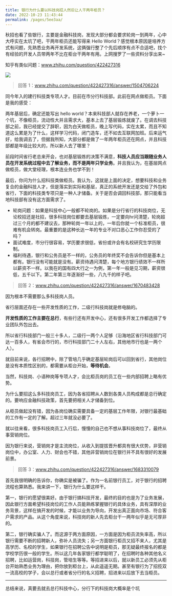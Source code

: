 ```yaml
---
title: 银行为什么要以科技岗招人然后让人干两年柜员？
date: 2022-10-23 11:43:44
permalink: /pages/5ee3aa/
---
```

秋招也看了些银行，主要是金融科技岗，发现大部分都会要求轮岗一到两年，心中大呼实在太坑了吧，干两年柜员还能写得来 Hello World？感觉根本原因是培养方式有问题，先熟悉业务再开发系统，这俩强行整了个先后顺序有点不合适吧，找个有经验的开发人员带两年不比在柜台干两年有用。上网搜罗了一些资料分享出来~

知乎有类似问题：www.zhihu.com/question/422427316

![](https://cs-wiki.oss-cn-shanghai.aliyuncs.com/img/image-20221023114851521.png)

> 回答 1：www.zhihu.com/question/422427316/answer/1504706224

同今年入的建行科技类专项人才。目前在市分行科技部。此前在网点做柜员。下面是我的感受：

两年基层后，确定还能写出 hello world？本来科技部人就存在养老，一个萝卜一个坑，不像柜员，流动性大并且需求大，基本上去了基层锻炼就废了。在调去科技部之前，我已经提交了辞职，因为白天做柜员，晚上写代码，实在太累，而且不知道这么累是为了什么，这样学习代码，闭门造车，还不如去互联网加班。后来运气好，给我调去了，但据我所知，大部分都是做了一年两年柜员还在网点，并且科技部都是年级比较大的，所以新人去了哪里？

前段时间省行老总来开会，也对基层锻炼的决策不满意，**科技人员应当跟随业务人员在开发系统过程中去了解业务，而不是两年只学业务**。并且我认为，在基层网点做柜员，做大堂经理，根本连业务也学不到！

最后，你问为什么招科技类做柜员。我认为，这就是上面的决定，想要科技和业务复合的金融科技人才，但是落实到实际和基层，真正的系统开发还是交给了外包和省行，下面的科技类专项只是一种人才储备。关于是否会调回科技部，那只能看当地科技部有没有这方面需求了。

- 轮岗问题：如果是科技中心一般都不轮岗的。如果是分行省行的科技岗位，无论校招还是社招，很多科技岗位都要去基层锻炼，一定要向hr问清楚，轮岗超过三个月的都不建议去，那种轮岗一年以上的，一年后你就一个标准柜员，很难有机会转岗。最重要的是这种长达一年的专业不对口恶心工作你忍受的了吗？
- 面试难度，市分行很容易，学历要求很低，省份或许会有名校研究生学历限制。
- 福利待遇，银行和公务员是不一样的，公务员的年终奖不会告诉你但是基本上都有。银行没有可能就是没有。薪资待遇问清楚，每个地方银行绩效不一样所以薪资不一样。以我在的国有四大行之一为例，第一年一般是见习期，薪资很低，五千以下。第二年第三年逐渐好一些，八九千的样子吧。

> 回答 2：www.zhihu.com/question/422427316/answer/1670483428

因为根本不需要那么多科技岗人员。

省行层面还存在一些开发性质的工作，二级行科技岗就是修电脑的。

**开发性质的工作主要在总行**，有些行还有开发中心，还有很多开发工作都选择了专业团队外包出去。

所以省行科技部门一般三十多人，二级行一两个人足够（沿海地区省行科技部门可达一百多人，有省会市行的，市行科技部门二十人左右，其他地市行也是一两个人）。

就目前来说，各行招聘中，除了管培几乎确定基层轮岗后可以回到省行，其他岗位是没有本质性区别的，都需要从柜台开始，**等待机会**。

当然，科技岗、小语种岗等专项人才，会比柜员岗的员工在一些内部招聘上略有优势。

为什么要招这么多科技岗员工，因为各省招聘从人数到各类人员构成都是总行确定的。要响应金融科技政策，首先要把相关人才储备到位。

从柜员做起没有错，因为各岗位确实需要具备一定的基层工作年限，对银行最基础的工作有一定的了解。超过三年就没必要了。

就以往来看，很多科技岗员工入行后，慢慢的自己也不想从事科技岗位了，最终从事营销岗位。

因为银行来说，营销岗才是主流岗位，从收入到提拔晋升都具有很大优势，非营销岗位中，办公室、人力、财会也不错，其他非营销岗位在银行并不具有很好的发展前景。

> 回答 3：www.zhihu.com/question/422427316/answer/1683310079

首先我很明确的告诉你，你确实是被骗了。作为一名前银行员工，对于银行的招聘流程也算熟悉。我来讲一下，银行为什么要这样干。

第一，银行的愿望很美好。由于银行搞科技开发，最终的目的也是为了业务发展，因此银行方面希望科技岗位的工作人员能熟练掌握银行的具体业务，具有深厚的业务背景，这样在搞开发的时候，才能以业务为导向，开发出真正面向市场、符合客户需求的产品。从这个角度来说，科技岗的新人先去柜台干一两年似乎是无可厚非的。

第二，银行确实骗人了。而这源于两方面原因，一方面是因为柜员流失率高，所以银行需要不断的招聘新人，弥补人员流失；另一方面银行柜员又招不来人，尤其是高学历、名校的学生，如果银行在招聘公告中说明是柜员，那无疑最终报名的都是学校学历很一般的学生。所以这几年各家银行都学聪明了，在招聘时各种其他名义招聘，比如运营岗，科技岗，管培生等等。等招进来以后，就以新员工必须先从柜台开始熟悉业务为理由，把你放到柜台上，从此遥遥无期。甚至有银行为了招揽双一流高校的学子，会以总行或者省分行的名义招聘，招进来以后放下去当柜员。

---

总结来说，真要去就去总行科技中心，分行下的科技岗大概率是个坑